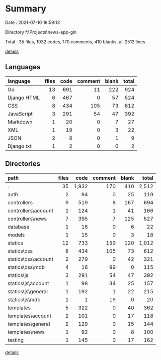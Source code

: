 # Summary

Date : 2021-07-10 18:59:13

Directory f:\Projects\news-app-gin

Total : 35 files,  1932 codes, 170 comments, 410 blanks, all 2512 lines

[details](details.md)

## Languages
| language | files | code | comment | blank | total |
| :--- | ---: | ---: | ---: | ---: | ---: |
| Go | 13 | 691 | 11 | 222 | 924 |
| Django HTML | 6 | 467 | 0 | 57 | 524 |
| CSS | 8 | 434 | 105 | 73 | 612 |
| JavaScript | 3 | 291 | 54 | 47 | 392 |
| Markdown | 1 | 20 | 0 | 7 | 27 |
| XML | 1 | 19 | 0 | 3 | 22 |
| JSON | 2 | 8 | 0 | 1 | 9 |
| Django txt | 1 | 2 | 0 | 0 | 2 |

## Directories
| path | files | code | comment | blank | total |
| :--- | ---: | ---: | ---: | ---: | ---: |
| . | 35 | 1,932 | 170 | 410 | 2,512 |
| auth | 2 | 94 | 0 | 25 | 119 |
| controllers | 9 | 519 | 8 | 167 | 694 |
| controllers\account | 1 | 124 | 1 | 41 | 166 |
| controllers\news | 7 | 395 | 7 | 125 | 527 |
| database | 1 | 16 | 0 | 6 | 22 |
| models | 1 | 15 | 0 | 3 | 18 |
| statics | 12 | 733 | 159 | 120 | 1,012 |
| statics\css | 8 | 434 | 105 | 73 | 612 |
| statics\css\account | 2 | 279 | 0 | 42 | 321 |
| statics\css\mdb | 4 | 16 | 99 | 0 | 115 |
| statics\js | 3 | 291 | 54 | 47 | 392 |
| statics\js\account | 1 | 98 | 34 | 25 | 157 |
| statics\js\general | 1 | 192 | 1 | 22 | 215 |
| statics\js\mdb | 1 | 1 | 19 | 0 | 20 |
| templates | 5 | 322 | 0 | 40 | 362 |
| templates\account | 2 | 101 | 0 | 17 | 118 |
| templates\general | 2 | 129 | 0 | 15 | 144 |
| templates\news | 1 | 92 | 0 | 8 | 100 |
| testing | 1 | 145 | 0 | 17 | 162 |

[details](details.md)